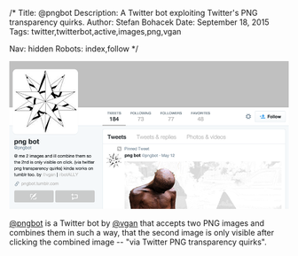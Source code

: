 /*
Title: @pngbot
Description: A Twitter bot exploiting Twitter's PNG transparency quirks.
Author: Stefan Bohacek
Date: September 18, 2015
Tags: twitter,twitterbot,active,images,png,vgan

Nav: hidden
Robots: index,follow
*/

[![](/content/bots/twitterbots/images/pngbot.png)](https://twitter.com/pngbot)

[@pngbot](https://twitter.com/pngbot) is a Twitter bot by [@vgan](https://twitter.com/vgan) that accepts two PNG images and combines them in such a way, that the second image is only visible after clicking the combined image -- "via Twitter PNG transparency quirks".
